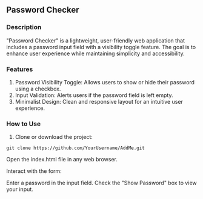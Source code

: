 ## Password Checker

### Description
"Password Checker" is a lightweight, user-friendly web application that includes a password input field with a visibility toggle feature. The goal is to enhance user experience while maintaining simplicity and accessibility.

### Features
1. Password Visibility Toggle: Allows users to show or hide their password using a checkbox.
2. Input Validation: Alerts users if the password field is left empty.
3. Minimalist Design: Clean and responsive layout for an intuitive user experience.

### How to Use
1. Clone or download the project:

`git clone https://github.com/YourUsername/AddMe.git`

Open the index.html file in any web browser.

Interact with the form:

Enter a password in the input field.
Check the "Show Password" box to view your input.
